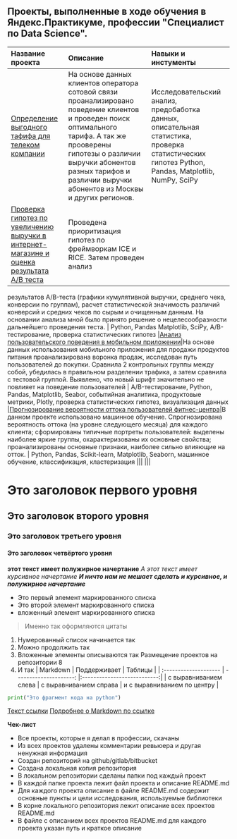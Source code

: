 ## Проекты, выполненные в ходе обучения в Яндекс.Практикуме, профессии "Специалист по Data Science".
| Название проекта | Описание | Навыки и инстументы |
| :-------------------- | :--------------------- |:---------------------------|
| [Определение выгодного тафифа для телеком компании](https://github.com/Barsik146-git/Yandex-praktikum-projects/blob/main/Searchig_oplimal_tariff/Searchig_oplimal_tariff.ipynb) | На основе данных клиентов оператора сотовой связи проанализировано поведение клиентов и проведен поиск оптимального тарифа. А так же прооверены гипотезы о различии выручки абонентов разных тарифов и различии выручки абонентов из Москвы и других регионов. | Исследовательский анализ, предобаботка данных, описательная статистика, проверка статистических гипотез Python, Pandas, Matplotlib, NumPy, SciPy|
|[Проверка гипотез по увеличению выручки в интернет-магазине и оценка результата A/B теста](https://github.com/Barsik146-git/Yandex-praktikum-projects/blob/main/AB_test_for_an_online_store/AB_test_for_an_online_store.ipynb) | Проведена приоритизация гипотез по фреймворкам ICE и RICE. Затем проведен анализ
результатов A/B-теста (графики кумулятивной выручки, среднего чека, конверсии по группам), расчет статистической значимость различий конверсий
и средних чеков по сырым и очищенным данным. На основании анализа мной было принято решение о нецелесообразности дальнейшего проведения теста. | Python, Pandas Matplotlib, SciPy, A/B-тестирование, проверка статистических гипотез
|[Анализ пользовательского поведения в мобильном приложении](https://github.com/Barsik146-git/Yandex-praktikum-projects/blob/main/AB_for_mobile_App/AB_for_mobile_App.ipynb)|На основе данных использования мобильного приложения для продажи продуктов питания проанализирована воронка продаж, исследован путь пользователей до покупки. Сравнила 2 контрольных группы между собой, убедилась в правильном разделении трафика, а затем сравнила с тестовой группой. Выявлено, что новый шрифт значительно не повлияет на поведение пользователей | A/B-тестирование, Python, Pandas, Matplotlib, Seabor, событийная аналитика, продуктовые метрики, Plotly, проверка статистических гипотез, визуализация данных
|[Прогнозирование вероятности оттока пользователей фитнес-центра](https://github.com/Barsik146-git/Yandex-praktikum-projects/blob/main/Forecasting_the_probability_of_outflow/Forecasting_the_probability_of_outflow.ipynb)|В данном проекте использовано машинное обучение. Спрогнозирована вероятность оттока (на уровне следующего месяца) для каждого клиента; сформированы типичные портреты пользователей: выделены наиболее яркие группы, охарактеризованы их основные свойства; проанализированы основные признаки, наиболее сильно влияющие на отток. | Python, Pandas, Scikit-learn, Matplotlib, Seaborn, машинное обучение, классификация, кластеризация
|[]()||
|[]()||



# Это заголовок первого уровня
## Это заголовок второго уровня
### Это заголовок третьего уровня
#### Это заголовок четвёртого уровня
**этот текст имеет полужирное начертание**
*А этот текст имеет курсивное начертание*
***И ничто нам не мешает сделать и курсивное, и полужирное начертание***
- Это первый элемент маркированного списка
- Это второй элемент маркированного списка
- вложенный элемент маркированного списка
> Именно так оформляются цитаты
1. Нумерованный список начинается так
2. Можно продолжить так
1. Вложенные элементы описываются так
Размещение проектов на репозитории 8
2. И так
| Markdown | Поддерживает | Таблицы |
| :-------------------- | ---------------------: |:---------------------------:|
| с выравниванием слева | с выравниванием справа | и с выравниванием по центру |
```python
print("Это фрагмент кода на python")
```
[Текст ссылки](адрес://ссылки.здесь "Заголовок ссылки")
[Подробнее о Markdown по ссылке](https://daringfireball.net/projects/markdown/)


**Чек-лист**
- Все проекты, которые я делал в профессии, скачаны
- Из всех проектов удалены комментарии ревьюера и другая ненужная информация
- Создан репозиторий на github/gitlab/bitbucket
- Создана локальная копия репозитория
- В локальном репозитории сделаны папки под каждый проект
- В каждой папке проекта лежит файл проекта и описание README.md
- Для каждого проекта описание в файле README.md содержит основные пункты и цели исследования, используемые библиотеки
- В корне локального репозитория лежит описание всех проектов
README.md
- В файле с описанием всех проектов README.md для каждого проекта указан путь и краткое описание

